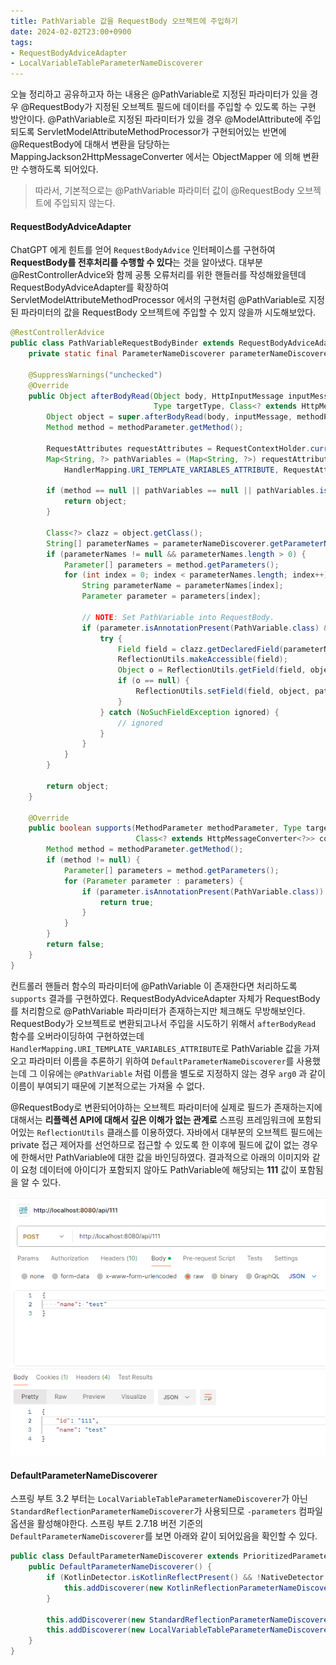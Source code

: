 ```yaml
---
title: PathVariable 값을 RequestBody 오브젝트에 주입하기
date: 2024-02-02T23:00+0900
tags:
- RequestBodyAdviceAdapter
- LocalVariableTableParameterNameDiscoverer
---
```


오늘 정리하고 공유하고자 하는 내용은 @PathVariable로 지정된 파라미터가 있을 경우 @RequestBody가 지정된 오브젝트 필드에 데이터를 주입할 수 있도록 하는 구현 방안이다. @PathVariable로 지정된 파라미터가 있을 경우 @ModelAttribute에 주입되도록 ServletModelAttributeMethodProcessor가 구현되어있는 반면에 @RequestBody에 대해서 변환을 담당하는 MappingJackson2HttpMessageConverter 에서는 ObjectMapper 에 의해 변환만 수행하도록 되어있다.

> 따라서, 기본적으로는 @PathVariable 파라미터 값이 @RequestBody 오브젝트에 주입되지 않는다.

#### RequestBodyAdviceAdapter

ChatGPT 에게 힌트를 얻어 `RequestBodyAdvice` 인터페이스를 구현하여 **RequestBody를 전후처리를 수행할 수 있다**는 것을 알아냈다. 대부분 @RestControllerAdvice와 함께 공통 오류처리를 위한 핸들러를 작성해왔을텐데 RequestBodyAdviceAdapter를 확장하여 ServletModelAttributeMethodProcessor 에서의 구현처럼 @PathVariable로 지정된 파라미터의 값을 RequestBody 오브젝트에 주입할 수 있지 않을까 시도해보았다.

```java PathVariableRequestBodyBinder
@RestControllerAdvice
public class PathVariableRequestBodyBinder extends RequestBodyAdviceAdapter {
    private static final ParameterNameDiscoverer parameterNameDiscoverer = new DefaultParameterNameDiscoverer();

    @SuppressWarnings("unchecked")
    @Override
    public Object afterBodyRead(Object body, HttpInputMessage inputMessage, MethodParameter methodParameter,
                                Type targetType, Class<? extends HttpMessageConverter<?>> converterType) {
        Object object = super.afterBodyRead(body, inputMessage, methodParameter, targetType, converterType);
        Method method = methodParameter.getMethod();

        RequestAttributes requestAttributes = RequestContextHolder.currentRequestAttributes();
        Map<String, ?> pathVariables = (Map<String, ?>) requestAttributes.getAttribute(
            HandlerMapping.URI_TEMPLATE_VARIABLES_ATTRIBUTE, RequestAttributes.SCOPE_REQUEST);

        if (method == null || pathVariables == null || pathVariables.isEmpty()) {
            return object;
        }

        Class<?> clazz = object.getClass();
        String[] parameterNames = parameterNameDiscoverer.getParameterNames(method);
        if (parameterNames != null && parameterNames.length > 0) {
            Parameter[] parameters = method.getParameters();
            for (int index = 0; index < parameterNames.length; index++) {
                String parameterName = parameterNames[index];
                Parameter parameter = parameters[index];

                // NOTE: Set PathVariable into RequestBody.
                if (parameter.isAnnotationPresent(PathVariable.class) && pathVariables.containsKey(parameterName)) {
                    try {
                        Field field = clazz.getDeclaredField(parameterName);
                        ReflectionUtils.makeAccessible(field);
                        Object o = ReflectionUtils.getField(field, object);
                        if (o == null) {
                            ReflectionUtils.setField(field, object, pathVariables.get(parameterName));
                        }
                    } catch (NoSuchFieldException ignored) {
                        // ignored
                    }
                }
            }
        }

        return object;
    }

    @Override
    public boolean supports(MethodParameter methodParameter, Type targetType,
                            Class<? extends HttpMessageConverter<?>> converterType) {
        Method method = methodParameter.getMethod();
        if (method != null) {
            Parameter[] parameters = method.getParameters();
            for (Parameter parameter : parameters) {
                if (parameter.isAnnotationPresent(PathVariable.class)) {
                    return true;
                }
            }
        }
        return false;
    }
}
```

컨트롤러 핸들러 함수의 파라미터에 @PathVariable 이 존재한다면 처리하도록 `supports` 결과를 구현하였다. RequestBodyAdviceAdapter 자체가 RequestBody를 처리함으로 @PathVariable 파라미터가 존재하는지만 체크해도 무방해보인다. RequestBody가 오브젝트로 변환되고나서 주입을 시도하기 위해서 `afterBodyRead` 함수를 오버라이딩하여 구현하였는데 `HandlerMapping.URI_TEMPLATE_VARIABLES_ATTRIBUTE`로 PathVariable 값을 가져오고 파라미터 이름을 추론하기 위하여 `DefaultParameterNameDiscoverer`를 사용했는데 그 이유에는 `@PathVariable` 처럼 이름을 별도로 지정하지 않는 경우 `arg0` 과 같이 이름이 부여되기 때문에 기본적으로는 가져올 수 없다.

@RequestBody로 변환되어야하는 오브젝트 파라미터에 실제로 필드가 존재하는지에 대해서는 **리플렉션 API에 대해서 깊은 이해가 없는 관계로** 스프링 프레임워크에 포함되어있는 `ReflectionUtils` 클래스를 이용하였다. 자바에서 대부분의 오브젝트 필드에는 private 접근 제어자를 선언하므로 접근할 수 있도록 한 이후에 필드에 값이 없는 경우에 한해서만 PathVariable에 대한 값을 바인딩하였다. 결과적으로 아래의 이미지와 같이 요청 데이터에 아이디가 포함되지 않아도 PathVariable에 해당되는 **111** 값이 포함됨을 알 수 있다.

![](/images/posts/spring-boot-path-variable-with-request-body/01.png)

#### DefaultParameterNameDiscoverer

스프링 부트 3.2 부터는 `LocalVariableTableParameterNameDiscoverer`가 아닌 `StandardReflectionParameterNameDiscoverer`가 사용되므로 `-parameters` 컴파일 옵션을 활성해야한다. 스프링 부트 2.7.18 버전 기준의 `DefaultParameterNameDiscoverer`를 보면 아래와 같이 되어있음을 확인할 수 있다.

```java DefaultParameterNameDiscoverer
public class DefaultParameterNameDiscoverer extends PrioritizedParameterNameDiscoverer {
    public DefaultParameterNameDiscoverer() {
        if (KotlinDetector.isKotlinReflectPresent() && !NativeDetector.inNativeImage()) {
            this.addDiscoverer(new KotlinReflectionParameterNameDiscoverer());
        }

        this.addDiscoverer(new StandardReflectionParameterNameDiscoverer());
        this.addDiscoverer(new LocalVariableTableParameterNameDiscoverer());
    }
}
```
